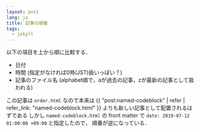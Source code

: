 ```yaml
---
layout: post
lang: ja
title: 記事の順番
tags:
  - jekyll
---
```


以下の項目を上から順に比較する．

- 日付
- 時間 (指定がなければ0時(JST)扱いっぽい？)
- 記事のファイル名 (alphabet順で，aが過去の記事，zが最新の記事として扱われる)

この記事は `order.html` なので本来は
{{ "post:named-codeblock" | refer | refer_link: "named-codeblock.html" }}
よりも新しい記事として配置されるはずである
しかし `named-codeblock.html` の front matter で `date: 2019-07-12 01:00:00 +09:00` と指定したので，
順番が逆になっている．
